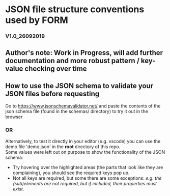 # JSON file structure conventions used by FORM
### V1.0_26092019

## Author's note: Work in Progress, will add further documentation and more robust pattern / key-value checking over time

## How to use the JSON schema to validate your JSON files before requesting
Go to https://www.jsonschemavalidator.net/ and paste the contents of the json schema file (found in the schemas/ directory) to try it out in the browser </br>
### OR
Alternatively, to test it directly in your editor (e.g. vscode) you can use the demo file 'demo.json' in the <b>root</b> directory of this repo. <br/>
Some values were left out on purpose to show the functionality of the JSON schema:
- Try hovering over the highlighted areas (the parts that look like they are complaining), you should see the required keys pop up.
- Not all keys are required, but some there are some exceptions: <i>e.g. the (sub)elements are not required, but if included, their properties must exist.</i>
